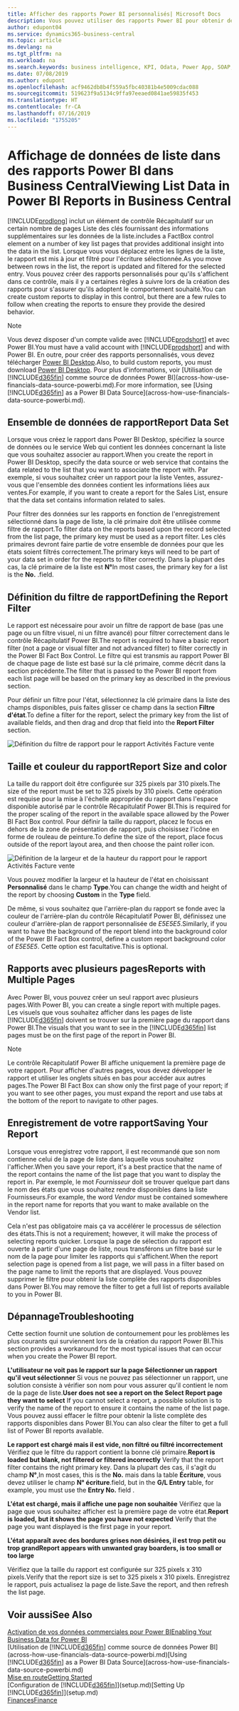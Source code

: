 ```yaml
---
title: Afficher des rapports Power BI personnalisés| Microsoft Docs
description: Vous pouvez utiliser des rapports Power BI pour obtenir des informations supplémentaires sur les données dans les listes.
author: edupont04
ms.service: dynamics365-business-central
ms.topic: article
ms.devlang: na
ms.tgt_pltfrm: na
ms.workload: na
ms.search.keywords: business intelligence, KPI, Odata, Power App, SOAP, analysis
ms.date: 07/08/2019
ms.author: edupont
ms.openlocfilehash: acf9462db8b4f559a5fbc40381b4e5009cdac088
ms.sourcegitcommit: 519623f9a5134c9ffa97eeaed0841ae59835f453
ms.translationtype: HT
ms.contentlocale: fr-CA
ms.lasthandoff: 07/16/2019
ms.locfileid: "1755205"
---
```

# <a name="viewing-list-data-in-power-bi-reports-in-business-central"></a><span data-ttu-id="bdd16-103">Affichage de données de liste dans des rapports Power BI dans Business Central</span><span class="sxs-lookup"><span data-stu-id="bdd16-103">Viewing List Data in Power BI Reports in Business Central</span></span>

[!INCLUDE[prodlong](includes/prodlong.md)] <span data-ttu-id="bdd16-104">inclut un élément de contrôle Récapitulatif sur un certain nombre de pages Liste des clés fournissant des informations supplémentaires sur les données de la liste.</span><span class="sxs-lookup"><span data-stu-id="bdd16-104">includes a FactBox control element on a number of key list pages that provides additional insight into the data in the list.</span></span> <span data-ttu-id="bdd16-105">Lorsque vous vous déplacez entre les lignes de la liste, le rapport est mis à jour et filtré pour l'écriture sélectionnée.</span><span class="sxs-lookup"><span data-stu-id="bdd16-105">As you move between rows in the list, the report is updated and filtered for the selected entry.</span></span> <span data-ttu-id="bdd16-106">Vous pouvez créer des rapports personnalisés pour qu'ils s'affichent dans ce contrôle, mais il y a certaines règles à suivre lors de la création des rapports pour s'assurer qu'ils adoptent le comportement souhaité.</span><span class="sxs-lookup"><span data-stu-id="bdd16-106">You can create custom reports to display in this control, but there are a few rules to follow when creating the reports to ensure they provide the desired behavior.</span></span>  

> [!NOTE]  
> <span data-ttu-id="bdd16-107">Vous devez disposer d'un compte valide avec [!INCLUDE[prodshort](includes/prodshort.md)] et avec Power BI.</span><span class="sxs-lookup"><span data-stu-id="bdd16-107">You must have a valid account with [!INCLUDE[prodshort](includes/prodshort.md)] and with Power BI.</span></span> <span data-ttu-id="bdd16-108">En outre, pour créer des rapports personnalisés, vous devez télécharger [Power BI Desktop](https://powerbi.microsoft.com/en-us/desktop/).</span><span class="sxs-lookup"><span data-stu-id="bdd16-108">Also, to build custom reports, you must download [Power BI Desktop](https://powerbi.microsoft.com/en-us/desktop/).</span></span> <span data-ttu-id="bdd16-109">Pour plus d'informations, voir [Utilisation de [!INCLUDE[d365fin](includes/d365fin_md.md)] comme source de données Power BI](across-how-use-financials-data-source-powerbi.md).</span><span class="sxs-lookup"><span data-stu-id="bdd16-109">For more information, see [Using [!INCLUDE[d365fin](includes/d365fin_md.md)] as a Power BI Data Source](across-how-use-financials-data-source-powerbi.md).</span></span>  

## <a name="report-data-set"></a><span data-ttu-id="bdd16-110">Ensemble de données de rapport</span><span class="sxs-lookup"><span data-stu-id="bdd16-110">Report Data Set</span></span>
<span data-ttu-id="bdd16-111">Lorsque vous créez le rapport dans Power BI Desktop, spécifiez la source de données ou le service Web qui contient les données concernant la liste que vous souhaitez associer au rapport.</span><span class="sxs-lookup"><span data-stu-id="bdd16-111">When you create the report in Power BI Desktop, specify the data source or web service that contains the data related to the list that you want to associate the report with.</span></span> <span data-ttu-id="bdd16-112">Par exemple, si vous souhaitez créer un rapport pour la liste Ventes, assurez-vous que l'ensemble des données contient les informations liées aux ventes.</span><span class="sxs-lookup"><span data-stu-id="bdd16-112">For example, if you want to create a report for the Sales List, ensure that the data set contains information related to sales.</span></span>  

<span data-ttu-id="bdd16-113">Pour filtrer des données sur les rapports en fonction de l'enregistrement sélectionné dans la page de liste, la clé primaire doit être utilisée comme filtre de rapport.</span><span class="sxs-lookup"><span data-stu-id="bdd16-113">To filter data on the reports based upon the record selected from the list page, the primary key must be used as a report filter.</span></span> <span data-ttu-id="bdd16-114">Les clés primaires devront faire partie de votre ensemble de données pour que les états soient filtrés correctement.</span><span class="sxs-lookup"><span data-stu-id="bdd16-114">The primary keys will need to be part of your data set in order for the reports to filter correctly.</span></span> <span data-ttu-id="bdd16-115">Dans la plupart des cas, la clé primaire de la liste est **N°**</span><span class="sxs-lookup"><span data-stu-id="bdd16-115">In most cases, the primary key for a list is the **No.**</span></span> <span data-ttu-id="bdd16-116">.</span><span class="sxs-lookup"><span data-stu-id="bdd16-116">field.</span></span>  

## <a name="defining-the-report-filter"></a><span data-ttu-id="bdd16-117">Définition du filtre de rapport</span><span class="sxs-lookup"><span data-stu-id="bdd16-117">Defining the Report Filter</span></span>
<span data-ttu-id="bdd16-118">Le rapport est nécessaire pour avoir un filtre de rapport de base (pas une page ou un filtre visuel, ni un filtre avancé) pour filtrer correctement dans le contrôle Récapitulatif Power BI.</span><span class="sxs-lookup"><span data-stu-id="bdd16-118">The report is required to have a basic report filter (not a page or visual filter and not advanced filter) to filter correctly in the Power BI Fact Box Control.</span></span> <span data-ttu-id="bdd16-119">Le filtre qui est transmis au rapport Power BI de chaque page de liste est basé sur la clé primaire, comme décrit dans la section précédente.</span><span class="sxs-lookup"><span data-stu-id="bdd16-119">The filter that is passed to the Power BI report from each list page will be based on the primary key as described in the previous section.</span></span>  

<span data-ttu-id="bdd16-120">Pour définir un filtre pour l'état, sélectionnez la clé primaire dans la liste des champs disponibles, puis faites glisser ce champ dans la section **Filtre d'état**.</span><span class="sxs-lookup"><span data-stu-id="bdd16-120">To define a filter for the report, select the primary key from the list of available fields, and then drag and drop that field into the **Report Filter** section.</span></span>  

![Définition du filtre de rapport pour le rapport Activités Facture vente](./media/across-how-use-powerbi-reports-factbox/financials-powerbi-report-filter.png)

## <a name="report-size-and-color"></a><span data-ttu-id="bdd16-122">Taille et couleur du rapport</span><span class="sxs-lookup"><span data-stu-id="bdd16-122">Report Size and color</span></span>
<span data-ttu-id="bdd16-123">La taille du rapport doit être configurée sur 325 pixels par 310 pixels.</span><span class="sxs-lookup"><span data-stu-id="bdd16-123">The size of the report must be set to 325 pixels by 310 pixels.</span></span> <span data-ttu-id="bdd16-124">Cette opération est requise pour la mise à l'échelle appropriée du rapport dans l'espace disponible autorisé par le contrôle Récapitulatif Power BI.</span><span class="sxs-lookup"><span data-stu-id="bdd16-124">This is required for the proper scaling of the report in the available space allowed by the Power BI Fact Box control.</span></span> <span data-ttu-id="bdd16-125">Pour définir la taille du rapport, placez le focus en dehors de la zone de présentation de rapport, puis choisissez l'icône en forme de rouleau de peinture.</span><span class="sxs-lookup"><span data-stu-id="bdd16-125">To define the size of the report, place focus outside of the report layout area, and then choose the paint roller icon.</span></span>

![Définition de la largeur et de la hauteur du rapport pour le rapport Activités Facture vente](./media/across-how-use-powerbi-reports-factbox/financials-powerbi-report-sizing.png)

<span data-ttu-id="bdd16-127">Vous pouvez modifier la largeur et la hauteur de l'état en choisissant **Personnalisé** dans le champ **Type**.</span><span class="sxs-lookup"><span data-stu-id="bdd16-127">You can change the width and height of the report by choosing **Custom** in the **Type** field.</span></span>

<span data-ttu-id="bdd16-128">De même, si vous souhaitez que l'arrière-plan du rapport se fonde avec la couleur de l'arrière-plan du contrôle Récapitulatif Power BI, définissez une couleur d'arrière-plan de rapport personnalisée de *E5E5E5*.</span><span class="sxs-lookup"><span data-stu-id="bdd16-128">Similarly, if you want to have the background of the report blend into the background color of the Power BI Fact Box control, define a custom report background color of *E5E5E5*.</span></span> <span data-ttu-id="bdd16-129">Cette option est facultative.</span><span class="sxs-lookup"><span data-stu-id="bdd16-129">This is optional.</span></span>  

## <a name="reports-with-multiple-pages"></a><span data-ttu-id="bdd16-130">Rapports avec plusieurs pages</span><span class="sxs-lookup"><span data-stu-id="bdd16-130">Reports with Multiple Pages</span></span>
<span data-ttu-id="bdd16-131">Avec Power BI, vous pouvez créer un seul rapport avec plusieurs pages.</span><span class="sxs-lookup"><span data-stu-id="bdd16-131">With Power BI, you can create a single report with multiple pages.</span></span> <span data-ttu-id="bdd16-132">Les visuels que vous souhaitez afficher dans les pages de liste [!INCLUDE[d365fin](includes/d365fin_md.md)] doivent se trouver sur la première page du rapport dans Power BI.</span><span class="sxs-lookup"><span data-stu-id="bdd16-132">The visuals that you want to see in the [!INCLUDE[d365fin](includes/d365fin_md.md)] list pages must be on the first page of the report in Power BI.</span></span>  

> [!NOTE]  
> <span data-ttu-id="bdd16-133">Le contrôle Récapitulatif Power BI affiche uniquement la première page de votre rapport. Pour afficher d'autres pages, vous devez développer le rapport et utiliser les onglets situés en bas pour accéder aux autres pages.</span><span class="sxs-lookup"><span data-stu-id="bdd16-133">The Power BI Fact Box can show only the first page of your report; if you want to see other pages, you must expand the report and use tabs at the bottom of the report to navigate to other pages.</span></span>  

## <a name="saving-your-report"></a><span data-ttu-id="bdd16-134">Enregistrement de votre rapport</span><span class="sxs-lookup"><span data-stu-id="bdd16-134">Saving Your Report</span></span>

<span data-ttu-id="bdd16-135">Lorsque vous enregistrez votre rapport, il est recommandé que son nom contienne celui de la page de liste dans laquelle vous souhaitez l'afficher.</span><span class="sxs-lookup"><span data-stu-id="bdd16-135">When you save your report, it's a best practice that the name of the report contains the name of the list page that you want to display the report in.</span></span> <span data-ttu-id="bdd16-136">Par exemple, le mot *Fournisseur* doit se trouver quelque part dans le nom des états que vous souhaitez rendre disponibles dans la liste Fournisseurs.</span><span class="sxs-lookup"><span data-stu-id="bdd16-136">For example, the word *Vendor* must be contained somewhere in the report name for reports that you want to make available on the Vendor list.</span></span>  

<span data-ttu-id="bdd16-137">Cela n'est pas obligatoire mais ça va accélérer le processus de sélection des états.</span><span class="sxs-lookup"><span data-stu-id="bdd16-137">This is not a requirement; however, it will make the process of selecting reports quicker.</span></span> <span data-ttu-id="bdd16-138">Lorsque la page de sélection du rapport est ouverte à partir d'une page de liste, nous transférons un filtre basé sur le nom de la page pour limiter les rapports qui s'affichent.</span><span class="sxs-lookup"><span data-stu-id="bdd16-138">When the report selection page is opened from a list page, we will pass in a filter based on the page name to limit the reports that are displayed.</span></span>  <span data-ttu-id="bdd16-139">Vous pouvez supprimer le filtre pour obtenir la liste complète des rapports disponibles dans Power BI.</span><span class="sxs-lookup"><span data-stu-id="bdd16-139">You may remove the filter to get a full list of reports available to you in Power BI.</span></span>  

## <a name="troubleshooting"></a><span data-ttu-id="bdd16-140">Dépannage</span><span class="sxs-lookup"><span data-stu-id="bdd16-140">Troubleshooting</span></span>
<span data-ttu-id="bdd16-141">Cette section fournit une solution de contournement pour les problèmes les plus courants qui surviennent lors de la création du rapport Power BI.</span><span class="sxs-lookup"><span data-stu-id="bdd16-141">This section provides a workaround for the most typical issues that can occur when you create the Power BI report.</span></span>  

<span data-ttu-id="bdd16-142">**L'utilisateur ne voit pas le rapport sur la page Sélectionner un rapport qu'il veut sélectionner** Si vous ne pouvez pas sélectionner un rapport, une solution consiste à vérifier son nom pour vous assurer qu'il contient le nom de la page de liste.</span><span class="sxs-lookup"><span data-stu-id="bdd16-142">**User does not see a report on the Select Report page they want to select** If you cannot select a report, a possible solution is to verify the name of the report to ensure it contains the name of the list page.</span></span> <span data-ttu-id="bdd16-143">Vous pouvez aussi effacer le filtre pour obtenir la liste complète des rapports disponibles dans Power BI.</span><span class="sxs-lookup"><span data-stu-id="bdd16-143">You can also clear the filter to get a full list of Power BI reports available.</span></span>  

<span data-ttu-id="bdd16-144">**Le rapport est chargé mais il est vide, non filtré ou filtré incorrectement** Vérifiez que le filtre du rapport contient la bonne clé primaire.</span><span class="sxs-lookup"><span data-stu-id="bdd16-144">**Report is loaded but blank, not filtered or filtered incorrectly** Verify that the report filter contains the right primary key.</span></span> <span data-ttu-id="bdd16-145">Dans la plupart des cas, il s'agit du champ **N°**,</span><span class="sxs-lookup"><span data-stu-id="bdd16-145">In most cases, this is the **No.**</span></span> <span data-ttu-id="bdd16-146">mais dans la table **Écriture**, vous devez utiliser le champ **N° écriture**.</span><span class="sxs-lookup"><span data-stu-id="bdd16-146">field, but in the **G/L Entry** table, for example, you must use the **Entry No.** field  .</span></span>

<span data-ttu-id="bdd16-147">**L'état est chargé, mais il affiche une page non souhaitée** Vérifiez que la page que vous souhaitez afficher est la première page de votre état.</span><span class="sxs-lookup"><span data-stu-id="bdd16-147">**Report is loaded, but it shows the page you have not expected** Verify that the page you want displayed is the first page in your report.</span></span>  

<span data-ttu-id="bdd16-148">**L'état apparaît avec des bordures grises non désirées, il est trop petit ou trop grand**</span><span class="sxs-lookup"><span data-stu-id="bdd16-148">**Report appears with unwanted gray boarders, is too small or too large**</span></span>

<span data-ttu-id="bdd16-149">Vérifiez que la taille du rapport est configurée sur 325 pixels x 310 pixels.</span><span class="sxs-lookup"><span data-stu-id="bdd16-149">Verify that the report size is set to 325 pixels x 310 pixels.</span></span> <span data-ttu-id="bdd16-150">Enregistrez le rapport, puis actualisez la page de liste.</span><span class="sxs-lookup"><span data-stu-id="bdd16-150">Save the report, and then refresh the list page.</span></span>  

## <a name="see-also"></a><span data-ttu-id="bdd16-151">Voir aussi</span><span class="sxs-lookup"><span data-stu-id="bdd16-151">See Also</span></span>

[<span data-ttu-id="bdd16-152">Activation de vos données commerciales pour Power BI</span><span class="sxs-lookup"><span data-stu-id="bdd16-152">Enabling Your Business Data for Power BI</span></span>](admin-powerbi.md)  
<span data-ttu-id="bdd16-153">[Utilisation de [!INCLUDE[d365fin](includes/d365fin_md.md)] comme source de données Power BI](across-how-use-financials-data-source-powerbi.md)</span><span class="sxs-lookup"><span data-stu-id="bdd16-153">[Using [!INCLUDE[d365fin](includes/d365fin_md.md)] as a Power BI Data Source](across-how-use-financials-data-source-powerbi.md)</span></span>  
[<span data-ttu-id="bdd16-154">Mise en route</span><span class="sxs-lookup"><span data-stu-id="bdd16-154">Getting Started</span></span>](product-get-started.md)  
<span data-ttu-id="bdd16-155">[Configuration de [!INCLUDE[d365fin](includes/d365fin_md.md)]](setup.md)</span><span class="sxs-lookup"><span data-stu-id="bdd16-155">[Setting Up [!INCLUDE[d365fin](includes/d365fin_md.md)]](setup.md)</span></span>  
[<span data-ttu-id="bdd16-156">Finances</span><span class="sxs-lookup"><span data-stu-id="bdd16-156">Finance</span></span>](finance.md)  
